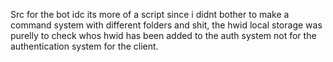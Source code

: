 Src for the bot idc its more of a script since i didnt bother to make a command system with different folders and shit, the hwid local storage was purelly to check whos hwid has been added to the auth system not for the authentication system for the client.
